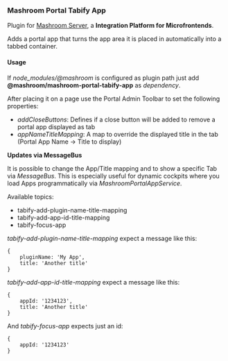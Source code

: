 
### Mashroom Portal Tabify App

Plugin for [Mashroom Server](https://www.mashroom-server.com), a **Integration Platform for Microfrontends**.

Adds a portal app that turns the app area it is placed in automatically into a tabbed container.

#### Usage

If *node_modules/@mashroom* is configured as plugin path just add **@mashroom/mashroom-portal-tabify-app** as *dependency*.

After placing it on a page use the Portal Admin Toolbar to set the following properties:

 * _addCloseButtons_: Defines if a close button will be added to remove a portal app displayed as tab
 * _appNameTitleMapping_: A map to override the displayed title in the tab (Portal App Name -> Title to display)

**Updates via MessageBus**

It is possible to change the App/Title mapping and to show a specific Tab via _MessageBus_. This is especially
useful for dynamic cockpits where you load Apps programmatically via _MashroomPortalAppService_.

Available topics:

 * tabify-add-plugin-name-title-mapping
 * tabify-add-app-id-title-mapping
 * tabify-focus-app


_tabify-add-plugin-name-title-mapping_ expect a message like this:

```
{
    pluginName: 'My App',
    title: 'Another title'
}
```

_tabify-add-app-id-title-mapping_ expect a message like this:

```
{
    appId: '1234123',
    title: 'Another title'
}
```

And _tabify-focus-app_ expects just an id:

```
{
    appId: '1234123'
}
```



